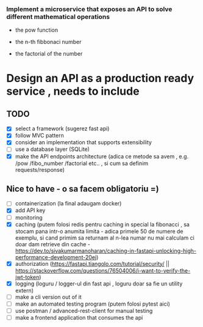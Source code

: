 ### Implement a microservice that exposes an API to solve different mathematical operations

- the pow function

- the n-th fibbonaci number

- the factorial of the number

# Design an API as a production ready service , needs to include

## TODO

- [x] select a framework (sugerez fast api)
- [x] follow MVC pattern
- [x] consider an implementation that supports extensibility
- [ ] use a database layer (SQLite)
- [x] make the API endpoints architecture (adica ce metode sa avem , e.g. /pow /fibo_number /factorial etc.. , si cum sa definim requests/response)

## Nice to have - o sa facem obligatoriu =)

- [ ] containerization (la final adaugam docker)
- [x] add API key
- [ ] monitoring
- [x] caching (putem folosi redis pentru caching in special la fibonacci , sa stocam pana intr-o anumita limita - adica primele 50 de numere de exemplu, si cand primim sa returnam al n-lea numar nu mai calculam ci doar dam retrieve din cache - <https://dev.to/sivakumarmanoharan/caching-in-fastapi-unlocking-high-performance-development-20ej>)
- [x] authorization (<https://fastapi.tiangolo.com/tutorial/security/> || <https://stackoverflow.com/questions/76504006/i-want-to-verify-the-jwt-token>)
- [x] logging (loguru / logger-ul din fast api , loguru doar sa fie un utility extern)
- [ ] make a cli version out of it
- [ ] make an automated testing program (putem folosi pytest aici)
- [ ] use postman / advanced-rest-client for manual testing
- [ ] make a frontend application that consumes the api
